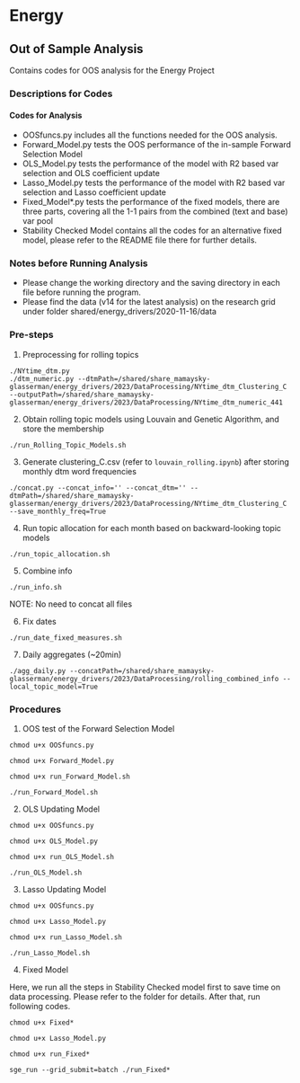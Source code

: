 # Energy
## Out of Sample Analysis

Contains codes for OOS analysis for the Energy Project

### Descriptions for Codes
#### Codes for Analysis
- OOSfuncs.py includes all the functions needed for the OOS analysis. 
- Forward_Model.py tests the OOS performance of the in-sample Forward Selection Model
- OLS_Model.py tests the performance of the model with R2 based var selection and OLS coefficient update
- Lasso_Model.py tests the performance of the model with R2 based var selection and Lasso coefficient update
- Fixed_Model*.py tests the performance of the fixed models, there are three parts, covering all the 1-1 pairs from the combined (text and base) var pool
- Stability Checked Model contains all the codes for an alternative fixed model, please refer to the README file there for further details.


### Notes before Running Analysis
- Please change the working directory and the saving directory in each file before running the program.
- Please find the data (v14 for the latest analysis) on the research grid under folder shared/energy_drivers/2020-11-16/data

### Pre-steps
1. Preprocessing for rolling topics
```
./NYtime_dtm.py
./dtm_numeric.py --dtmPath=/shared/share_mamaysky-glasserman/energy_drivers/2023/DataProcessing/NYtime_dtm_Clustering_C --outputPath=/shared/share_mamaysky-glasserman/energy_drivers/2023/DataProcessing/NYtime_dtm_numeric_441
```

2. Obtain rolling topic models using Louvain and Genetic Algorithm, and store the membership
```
./run_Rolling_Topic_Models.sh
```

3. Generate clustering_C.csv (refer to `louvain_rolling.ipynb`) after storing monthly dtm word frequencies
```
./concat.py --concat_info='' --concat_dtm='' --dtmPath=/shared/share_mamaysky-glasserman/energy_drivers/2023/DataProcessing/NYtime_dtm_Clustering_C --save_monthly_freq=True
```

4. Run topic allocation for each month based on backward-looking topic models
```
./run_topic_allocation.sh
```

5. Combine info
```
./run_info.sh
```
NOTE: No need to concat all files

6. Fix dates
```
./run_date_fixed_measures.sh
```
7. Daily aggregates (~20min)
```
./agg_daily.py --concatPath=/shared/share_mamaysky-glasserman/energy_drivers/2023/DataProcessing/rolling_combined_info --local_topic_model=True
```
   

### Procedures
1. OOS test of the Forward Selection Model
```
chmod u+x OOSfuncs.py

chmod u+x Forward_Model.py

chmod u+x run_Forward_Model.sh

./run_Forward_Model.sh
```
2. OLS Updating Model
```
chmod u+x OOSfuncs.py

chmod u+x OLS_Model.py

chmod u+x run_OLS_Model.sh

./run_OLS_Model.sh
```
3. Lasso Updating Model
```
chmod u+x OOSfuncs.py

chmod u+x Lasso_Model.py

chmod u+x run_Lasso_Model.sh

./run_Lasso_Model.sh
```
4. Fixed Model 

Here, we run all the steps in Stability Checked model first to save time on data processing. Please refer to the folder for details. After that, run following codes.
```
chmod u+x Fixed*

chmod u+x Lasso_Model.py

chmod u+x run_Fixed*

sge_run --grid_submit=batch ./run_Fixed*
```

